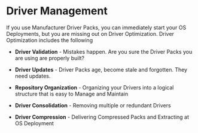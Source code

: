 # Driver Management

If you use Manufacturer Driver Packs, you can immediately start your OS Deployments, but you are missing out on Driver Optimization.  Driver Optimization includes the following

* **Driver Validation** - Mistakes happen.  Are you sure the Driver Packs you are using are properly built?

* **Driver Updates** - Driver Packs age, become stale and forgotten.  They need updates.

* **Repository Organization** - Organizing your Drivers into a logical structure that is easy to Manage and Maintain

* **Driver Consolidation** - Removing multiple or redundant Drivers

* **Driver Compression** - Delivering Compressed Packs and Extracting at OS Deployment



